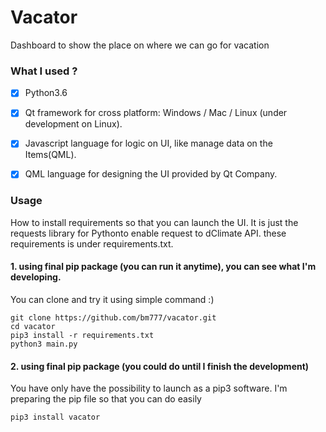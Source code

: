 # Vacator
Dashboard to show the place on where we can go for vacation


### What I used ?
 - [x] Python3.6
 - [x] Qt framework for cross platform: Windows / Mac / Linux (under development on Linux).
 - [x] Javascript language for logic on UI, like manage data on the Items(QML).
 - [X] QML language for designing the UI provided by Qt Company.


### Usage
How to install requirements so that you can launch the UI. It is just the requests library for Pythonto enable request to dClimate API.
these requirements is under requirements.txt.

#### 1. using final pip package (you can run it anytime), you can see what I'm developing.
You can clone and try it using simple command :)
```
git clone https://github.com/bm777/vacator.git
cd vacator
pip3 install -r requirements.txt
python3 main.py
```

#### 2. using final pip package (you could do until I finish the development)
You have only have the possibility to launch as a pip3 software.
I'm preparing the pip file so that you can do easily
```
pip3 install vacator
```
